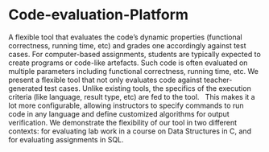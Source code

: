 # Code-evaluation-Platform
A flexible tool that evaluates the code’s dynamic properties (functional correctness, running time, etc) and grades one accordingly against test cases.
For computer-based assignments, students are typically expected to create programs or code-like artefacts. 
Such code is often evaluated on multiple parameters including functional correctness, running time, etc. 
We present a flexible tool that not only evaluates code against teacher-generated test cases. 
Unlike existing tools, the specifics of the execution criteria (like language, result type, etc) are fed to the tool.  
This makes it a lot more configurable, allowing instructors to specify commands to run code in any language and define customized algorithms for output verification. 
We demonstrate the flexibility of our tool in two different contexts: for evaluating lab work in a course on Data Structures in C, and for evaluating assignments in SQL.
